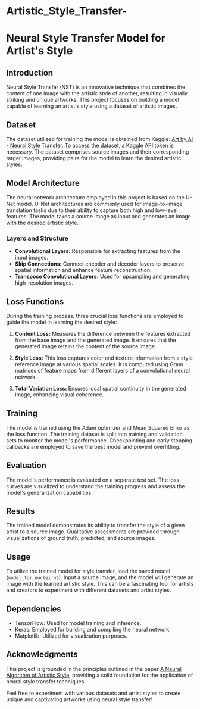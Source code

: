 # Artistic_Style_Transfer-
# Neural Style Transfer Model for Artist's Style

## Introduction

Neural Style Transfer (NST) is an innovative technique that combines the content of one image with the artistic style of another, resulting in visually striking and unique artworks. This project focuses on building a model capable of learning an artist's style using a dataset of artistic images.

## Dataset

The dataset utilized for training the model is obtained from Kaggle: [Art by AI - Neural Style Transfer](https://www.kaggle.com/datasets/vbookshelf/art-by-ai-neural-style-transfer/data). To access the dataset, a Kaggle API token is necessary. The dataset comprises source images and their corresponding target images, providing pairs for the model to learn the desired artistic styles.

## Model Architecture

The neural network architecture employed in this project is based on the U-Net model. U-Net architectures are commonly used for image-to-image translation tasks due to their ability to capture both high and low-level features. The model takes a source image as input and generates an image with the desired artistic style.

### Layers and Structure
- **Convolutional Layers:** Responsible for extracting features from the input images.
- **Skip Connections:** Connect encoder and decoder layers to preserve spatial information and enhance feature reconstruction.
- **Transpose Convolutional Layers:** Used for upsampling and generating high-resolution images.

## Loss Functions

During the training process, three crucial loss functions are employed to guide the model in learning the desired style:

1. **Content Loss:** Measures the difference between the features extracted from the base image and the generated image. It ensures that the generated image retains the content of the source image.

2. **Style Loss:** This loss captures color and texture information from a style reference image at various spatial scales. It is computed using Gram matrices of feature maps from different layers of a convolutional neural network.

3. **Total Variation Loss:** Ensures local spatial continuity in the generated image, enhancing visual coherence.

## Training

The model is trained using the Adam optimizer and Mean Squared Error as the loss function. The training dataset is split into training and validation sets to monitor the model's performance. Checkpointing and early stopping callbacks are employed to save the best model and prevent overfitting.

## Evaluation

The model's performance is evaluated on a separate test set. The loss curves are visualized to understand the training progress and assess the model's generalization capabilities.

## Results

The trained model demonstrates its ability to transfer the style of a given artist to a source image. Qualitative assessments are provided through visualizations of ground truth, predicted, and source images.

## Usage

To utilize the trained model for style transfer, load the saved model (`model_for_nuclei.h5`). Input a source image, and the model will generate an image with the learned artistic style. This can be a fascinating tool for artists and creators to experiment with different datasets and artist styles.

## Dependencies

- TensorFlow: Used for model training and inference.
- Keras: Employed for building and compiling the neural network.
- Matplotlib: Utilized for visualization purposes.

## Acknowledgments

This project is grounded in the principles outlined in the paper [A Neural Algorithm of Artistic Style](http://arxiv.org/abs/1508.06576), providing a solid foundation for the application of neural style transfer techniques.

Feel free to experiment with various datasets and artist styles to create unique and captivating artworks using neural style transfer!
